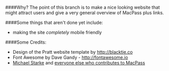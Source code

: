 ####Why?
The point of this branch is to make a nice looking website that might attract users and give a very general overview of MacPass plus links.

####Some things that aren't done yet include:
* making the site *completely* mobile friendly


####Some Credits:

* Design of the Pratt website template by http://blacktie.co
* Font Awesome by Dave Gandy - http://fontawesome.io
* [Michael Starke](https://github.com/mstarke) and [everyone else who contributes to MacPass](https://github.com/mstarke/MacPass/blob/master/README.md#contribtuions)
